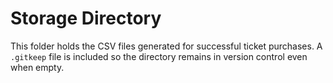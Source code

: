 # Storage Directory

This folder holds the CSV files generated for successful ticket purchases. A `.gitkeep` file is included so the directory remains in version control even when empty.
